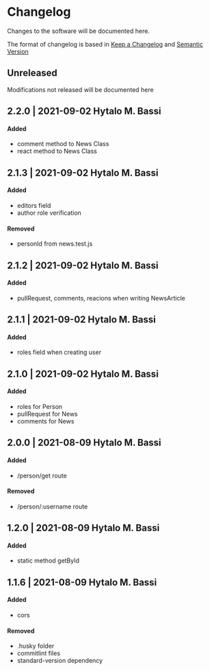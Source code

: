 # Changelog

Changes to the software will be documented here.

The format of changelog is based in [Keep a Changelog](https://keepachangelog.com/en/1.0.0/) and [Semantic Version](https://semver.org/spec/v2.0.0.html)

## Unreleased

Modifications not released will be documented here

## 2.2.0 | 2021-09-02 Hytalo M. Bassi

#### Added

- comment method to News Class
- react method to News Class

## 2.1.3 | 2021-09-02 Hytalo M. Bassi

#### Added

- editors field
- author role verification

#### Removed

- personId from news.test.js

## 2.1.2 | 2021-09-02 Hytalo M. Bassi
#### Added

- pullRequest, comments, reacions when writing NewsArticle

## 2.1.1 | 2021-09-02 Hytalo M. Bassi

#### Added

- roles field when creating user

## 2.1.0 | 2021-09-02 Hytalo M. Bassi

#### Added

- roles for Person
- pullRequest for News
- comments for News


## 2.0.0 | 2021-08-09 Hytalo M. Bassi

#### Added

- /person/get route

#### Removed

- /person/:username route

## 1.2.0 | 2021-08-09 Hytalo M. Bassi

#### Added

- static method getById

## 1.1.6 | 2021-08-09 Hytalo M. Bassi

#### Added

- cors

#### Removed

- .husky folder
- commitlint files
- standard-version dependency

